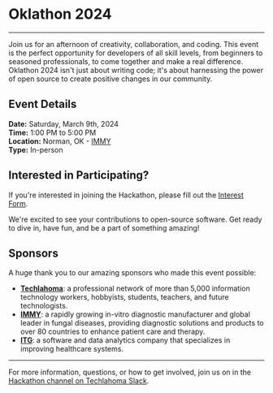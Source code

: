 # Oklathon 2024

<hr />

Join us for an afternoon of creativity, collaboration, and coding. This event is the perfect opportunity for developers of all skill levels, from beginners to seasoned professionals, to come together and make a real difference. Oklathon 2024 isn't just about writing code; it's about harnessing the power of open source to create positive changes in our community.

## Event Details

**Date:** Saturday, March 9th, 2024  
**Time:** 1:00 PM to 5:00 PM  
**Location:** Norman, OK - [IMMY](https://maps.app.goo.gl/t8X6L1gHGjDrwVYD6)<br /> 
**Type:** In-person

## Interested in Participating?

If you're interested in joining the Hackathon, please fill out the [Interest Form](https://docs.google.com/forms/d/e/1FAIpQLSf4D8tSHEjMSJL2pnNjWYyRLuXBYTbLC3i_V9rx2uM2Y4jmCg/viewform).


We're excited to see your contributions to open-source software. Get ready to dive in, have fun, and be a part of something amazing!

## Sponsors

A huge thank you to our amazing sponsors who made this event possible:

- **[Techlahoma](https://www.techlahoma.org/)**: a professional network of more than 5,000 information technology workers, hobbyists, students, teachers, and future technologists.
- **[IMMY](https://immy.com/)**: a rapidly growing in-vitro diagnostic manufacturer and global leader in fungal diseases, providing diagnostic solutions and products to over 80 countries to enhance patient care and therapy.
- **[ITG](https://www.streamline.care/)**: a software and data analytics company that specializes in improving healthcare systems. 



---

For more information, questions, or how to get involved, join us on in the [Hackathon channel on Techlahoma Slack](https://techlahoma.slack.com/archives/C0658NNE6LS).
